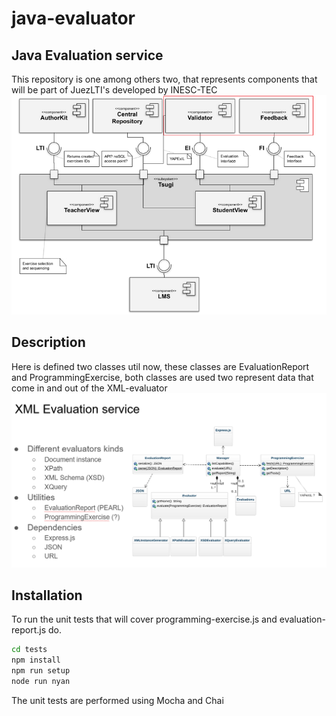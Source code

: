 # java-evaluator

## Java Evaluation service
This repository is one among others two, that represents components that will be part of JuezLTI's developed by INESC-TEC
![Alt text](./docs/JuezLTIs.png/ 'JuezLTIs format')


## Description
Here is defined two classes util now, these classes are EvaluationReport and ProgrammingExercise, both classes are used two represent data that come in and out of the XML-evaluator
![Alt text](./docs/xml-evaluation-service.png/ 'xml-evaluation-service format')


## Installation

To run the unit tests that will cover programming-exercise.js and evaluation-report.js do.
```sh
cd tests
npm install
npm run setup
node run nyan
```
The unit tests are performed  using Mocha and Chai


